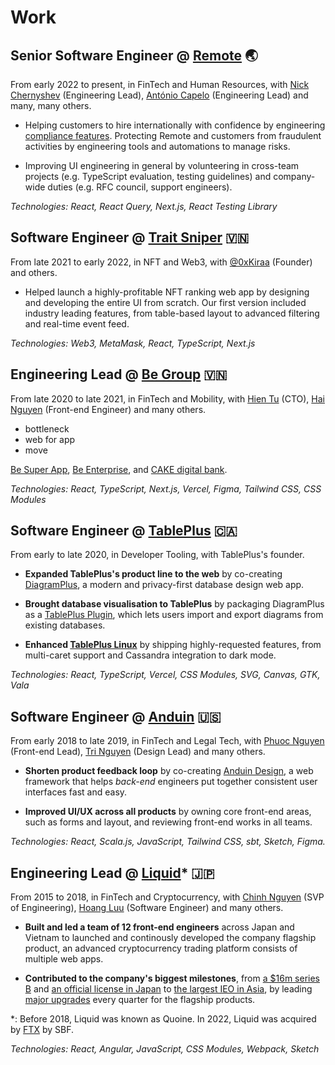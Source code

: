 # Work

## Senior Software Engineer @ [Remote](https://remote.com) 🌏

From early 2022 to present, in FinTech and Human Resources, with
[Nick Chernyshev](https://www.linkedin.com/in/nick-chernyshev/)
(Engineering Lead),
[António Capelo](https://capelo.me/) (Engineering Lead)
and many, many others.

- Helping customers to hire internationally with confidence by engineering
[compliance features](https://remote.com/platform/use-case/legal-leaders).
Protecting Remote and customers from fraudulent activities
by engineering tools and automations to manage risks.

- Improving UI engineering in general by volunteering in
cross-team projects (e.g. TypeScript evaluation, testing guidelines)
and company-wide duties (e.g. RFC council, support engineers).

_Technologies: React, React Query, Next.js, React Testing Library_

## Software Engineer @ [Trait Sniper](https://traitsniper.com) 🇻🇳

From late 2021 to early 2022, in NFT and Web3, with 
[@0xKiraa](https://twitter.com/0xKiraa) (Founder) and others.

- Helped launch a highly-profitable NFT ranking web app
by designing and developing the entire UI from scratch.
Our first version included industry leading features, from table-based layout
to advanced filtering and real-time event feed.

_Technologies: Web3, MetaMask, React, TypeScript, Next.js_

## Engineering Lead @ [Be Group](https://be.com.vn/en/) 🇻🇳

From late 2020 to late 2021, in FinTech and Mobility, with
[Hien Tu](https://www.linkedin.com/in/thehien/) (CTO),
[Hai Nguyen](https://github.com/ng-hai) (Front-end Engineer)
and many others.

- bottleneck
- web for app
- move

[Be Super App](https://be.com.vn/en/consumer/),
[Be Enterprise](https://be.com.vn/en/corporates/),
and [CAKE digital bank](https://cake.vn/en/home/).

_Technologies: React, TypeScript, Next.js, Vercel, Figma, Tailwind CSS, CSS Modules_

## Software Engineer @ [TablePlus](https://tableplus.com) 🇨🇦

From early to late 2020, in Developer Tooling, with TablePlus's founder.

- **Expanded TablePlus's product line to the web** by co-creating
[DiagramPlus](https://diagramplus.com),
a modern and privacy-first database design web app.

- **Brought database visualisation to TablePlus** by packaging DiagramPlus as a
[TablePlus Plugin](https://github.com/TablePlus/diagram-plugin), which lets
users import and export diagrams from existing databases.

- **Enhanced [TablePlus Linux](https://tableplus.com/linux)** by shipping
highly-requested features, from multi-caret support and Cassandra integration
to dark mode.

_Technologies: React, TypeScript, Vercel, CSS Modules, SVG, Canvas, GTK, Vala_

## Software Engineer @ [Anduin](https://www.anduintransact.com/) 🇺🇸

From early 2018 to late 2019, in FinTech and Legal Tech, with
[Phuoc Nguyen](https://twitter.com/nghuuphuoc) (Front-end Lead),
[Tri Nguyen](https://www.trilmn.com/) (Design Lead) and many others.

- **Shorten product feedback loop** by co-creating
[Anduin Design](https://anduin.design), a web framework that helps
_back-end_ engineers put together consistent user interfaces fast and easy.

- **Improved UI/UX across all products** by owning core front-end areas,
such as forms and layout, and reviewing front-end works in all teams.

_Technologies: React, Scala.js, JavaScript, Tailwind CSS, sbt, Sketch, Figma._

## Engineering Lead @ [Liquid](https://liquid.com)* 🇯🇵

From 2015 to 2018, in FinTech and Cryptocurrency, with
[Chinh Nguyen](https://www.linkedin.com/in/chinhnq/) (SVP of Engineering),
[Hoang Luu](https://github.com/unrealhoang) (Software Engineer)
and many others.

- **Built and led a team of 12 front-end engineers** across Japan and Vietnam
to launched and continously developed the company flagship product, an advanced
cryptocurrency trading platform consists of multiple web apps.

- **Contributed to the company's biggest milestones**,
from
[a $16m series B](https://venturebeat.com/2016/06/24/quoine-raises-16-million-for-bitcoin-exchange-of-exchanges/)
and
[an official license in Japan](https://www.coindesk.com/japans-finance-regulator-issues-licenses-for-11-bitcoin-exchanges)
to
[the largest IEO in Asia](http://web.archive.org/web/20171115141658/https://jp.techcrunch.com/2017/10/24/quoine-qash-ico/),
by leading
[major upgrades](https://thien-do.github.io/quoine-2017/)
every quarter for the flagship products.

*: Before 2018, Liquid was known as Quoine.
In 2022, Liquid was acquired by [FTX](https://ftx.com) by SBF.

_Technologies: React, Angular, JavaScript, CSS Modules, Webpack, Sketch_

